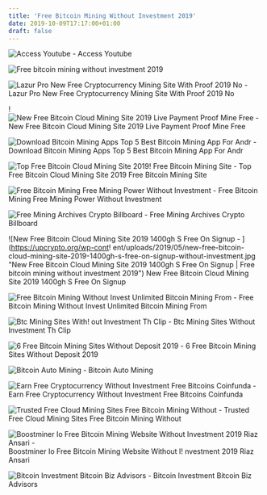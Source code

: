 ```yaml
---
title: 'Free Bitcoin Mining Without Investment 2019'
date: 2019-10-09T17:17:00+01:00
draft: false
---
```


![Access Youtube - ](https://i.ytimg.com/vi/YWAK1F7bz_s/hqdefault.jpg "Access Youtube | Free bitcoin mining without investment 2019") Access Youtube

![Free bitcoin mining without investment 2019](https://i1.wp.com/bitcoinminerone.biz/wp-content/uploads/2019/02/free-bitcoin-mining-site-2019-earn-0-01-bitcoin-daily-100-withdrawal-without-investment.jpg?fit=480%2C360 "Free bitcoin mining without investment 2019") 

![Lazur Pro New Free Cryptocurrency Mining Site With Proof 2019 No - ](https://cryptocurrency.vblogs.webmddc.com/wp-content/uploads/2019/05/19967/hqdefault.jpg "Lazur Pro New Free Cryptocurrency Mining Site With Proof 2019 No | Free bitcoin mining without investment 2019") Lazur Pro New Free Cryptocurrency Mining Site With Proof 2019 No

! ![New Free Bitcoin Cloud Mining Site 2019 Live Payment Proof Mine Free - ](https://bitcoinexplorer.pro/uploads/avatars/default.gif "New Free Bitcoin Cloud Mining Site 2019 Live Payment Proof Mine Free | Free bitcoin mining without investment 2019") New Free Bitcoin Cloud Mining Site 2019 Live Payment Proof Mine Free

![Download Bitcoin Mining Apps Top 5 Best Bitcoin Mining App For Andr - ](http://img.youtube.com/vi/PBd2cwIw-H8/hqdefault.jpg "Download Bitcoin Mining Apps Top 5 Best Bitcoin Mining App For Andr | Free bitcoin mining without investment 2019") Download Bitcoin Mining Apps Top 5 Best Bitcoin Mining App For Andr

![Top Free Bitcoin Cloud Mining Site 2019!    Free Bitcoin Mining Site - ](https://4.bp.blogspot.com/-aUGLvLYCm6Y/XC7245h6QeI/AAAAAAAAAxU/dRKpps6OXDUnr34hwI-zh1eKUvrhMy-SACLcBGAs/s1600/20190104_094838.jpg "Top Free Bitcoin Cloud Mi!   ning Site 2019 Free Bitcoin Mining Site | Free bitcoin mining without investment 2019") Top Free Bitcoin Cloud Mining Site 2019 Free Bitcoin Mining Site

![Free Bitcoin Mining Free Mining Power Without Investment - ](https://upcrypto.org/wp-content/uploads/2019/05/free-bitcoin-mining-free-mining-power-without-investment-660x330.jpg "Free Bitcoin Mining Free Mining Power Without Investment | Free bitcoin mining without investment 2019") Free Bitcoin Mining Free Mining Power Without Investment

![Free Mining Archives Crypto Billboard - ](https://cryptobillboard.net/wp-content/uploads/2019/07/New-Free-Bitcoin-Mining-Site-2019-30-GHs-Signup.jpg "Free Mining Archives Crypto Billboard | Free bitcoin mining without investment 2019") Free Mining Archives Crypto Billboard

![New Free Bitcoin Cloud Mining Site 2019 1400gh S Free On Signup - ](https://upcrypto.org/wp-cont!   ent/uploads/2019/05/new-free-bitcoin-cloud-mining-site-2019-1400gh-s-free-on-signup-without-investment.jpg "New Free Bitcoin Cloud Mining Site 2019 1400gh S Free On Signup | Free bitcoin mining without investment 2019") New Free Bitcoin Cloud Mining Site 2019 1400gh S Free On Signup

![Free Bitcoin Mining Without Invest Unlimited Bitcoin Mining From - ](https://upcrypto.org/wp-content/uploads/2019/06/free-bitcoin-mining-without-invest-unlimited-bitcoin-mining-from-bitoke-website.jpg "Free Bitcoin Mining Without Invest Unlimited Bitcoin Mining From | Free bitcoin mining without investment 2019") Free Bitcoin Mining Without Invest Unlimited Bitcoin Mining From

![Btc Mining Sites With!   out Investment Th Clip - ](https://img.youtube.com/vi/L6WTbT1hJJU/mqdefault.jpg "Btc Mining Sites Without Investment T!   h Clip | Free bitcoin mining without investment 2019") Btc Mining Sites Without Investment Th Clip

![6 Free Bitcoin Mining Sites Without Deposit 2019 - ](https://cdn.publish0x.com/prod/fs/images/e28ee7d76d059e5b2d9aacfd815cbf63b32d3581bf72b7a4d7969d4ae2f5f90d.jpeg "6 Free Bitcoin Mining Sites Without Deposit 2019 | Free bitcoin mining without investment 2019") 6 Free Bitcoin Mining Sites Without Deposit 2019

![Bitcoin Auto Mining - ](https://i.ytimg.com/vi/Ltx7PSc8HHM/hqdefault.jpg "Bitcoin Auto Mining | Free bitcoin mining without investment 2019") Bitcoin Auto Mining

![Earn Free Cryptocurrency Without Investment Free Bitcoins Coinfunda - ](https://coinfunda.com/wp-content/uploads/2019/05/Earn-Free-Cryptocurrency-without-any-Investment-Bitcoin.jpg "Earn F!   ree Cryptocurrency Without Investment Free Bitcoins Coinfunda | Free bitcoin mining without investment 2019") Earn Free Cryptocurrency Without Investment Free Bitcoins Coinfunda

![Trusted Free Cloud Mining Sites Free Bitcoin Mining Without - ](https://i.pinimg.com/474x/3b/5d/b3/3b5db30fb708da2d5842a8f11f8e1457.jpg "Trusted Free Cloud Mining Sites Free Bitcoin Mining Without | Free bitcoin mining without investment 2019") Trusted Free Cloud Mining Sites Free Bitcoin Mining Without

![Boostminer Io Free Bitcoin Mining Website Without Investment 2019 Riaz Ansari - ](https://i1.wp.com/bitcoinminerone.biz/wp-content/uploads/2019/05/boostminer-io-free-bitcoin-mining-website-without-investment-2019-riaz-ansari.jpg?fit=480%2C360 "Boostminer Io Free Bitcoin Mining Website Without Investment 2019 Riaz Ansari | Free bitcoin mining without i!   nvestment 2019") Boostminer Io Free Bitcoin Mining Website Without I! nvestment 2019 Riaz Ansari

![Bitcoin Investment Bitcoin Biz Advisors - ](http://bitcoinbizadvisors.com/wp-content/uploads/2019/04/new-free-bitcoin-cloud-mining-site-2019-earn-50-daily-without-investment-1024x576.jpg "Bitcoin Investment Bitcoin Biz Advisors | Free bitcoin mining without investment 2019") Bitcoin Investment Bitcoin Biz Advisors